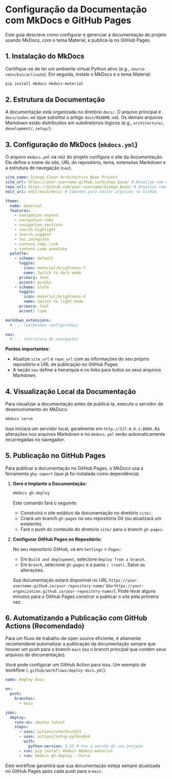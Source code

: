 # Configuração da Documentação com MkDocs e GitHub Pages

Este guia descreve como configurar e gerenciar a documentação do projeto usando MkDocs, com o tema Material, e publicá-la no GitHub Pages.

## 1. Instalação do MkDocs

Certifique-se de ter um ambiente virtual Python ativo (e.g., `source venv/bin/activate`). Em seguida, instale o MkDocs e o tema Material:

```bash
pip install mkdocs mkdocs-material
```

## 2. Estrutura da Documentação

A documentação está organizada no diretório `docs/`. O arquivo principal é `docs/index.md` (que substitui o antigo `docs/README.md`). Os demais arquivos Markdown estão distribuídos em subdiretórios lógicos (e.g., `architecture/`, `development/`, `setup/`).

## 3. Configuração do MkDocs (`mkdocs.yml`)

O arquivo `mkdocs.yml` na raiz do projeto configura o site da documentação. Ele define o nome do site, URL do repositório, tema, extensões Markdown e a estrutura de navegação (`nav`).

```yaml
site_name: Django Clean Architecture Base Project
site_url: https://your-username.github.io/django_base/ # Atualize com o seu URL
repo_url: https://github.com/your-username/django_base/ # Atualize com o seu repositório
edit_uri: edit/main/docs/ # Caminho para editar arquivos no GitHub

theme:
  name: material
  features:
    - navigation.expand
    - navigation.tabs
    - navigation.sections
    - search.highlight
    - search.suggest
    - toc.integrate
    - content.tabs.link
    - content.code.annotate
  palette:
    - scheme: default
      toggle:
        icon: material/brightness-7
        name: Switch to dark mode
      primary: teal
      accent: purple
    - scheme: slate
      toggle:
        icon: material/brightness-4
        name: Switch to light mode
      primary: teal
      accent: lime

markdown_extensions:
  # ... (extensões configuradas)

nav:
  # ... (estrutura de navegação)
```

**Pontos importantes:**
- Atualize `site_url` e `repo_url` com as informações do seu próprio repositório e URL de publicação no GitHub Pages.
- A seção `nav` define a hierarquia e os links para todos os seus arquivos Markdown.

## 4. Visualização Local da Documentação

Para visualizar a documentação antes de publicá-la, execute o servidor de desenvolvimento do MkDocs:

```bash
mkdocs serve
```

Isso iniciará um servidor local, geralmente em `http://127.0.0.1:8000`. As alterações nos arquivos Markdown e no `mkdocs.yml` serão automaticamente recarregadas no navegador.

## 5. Publicação no GitHub Pages

Para publicar a documentação no GitHub Pages, o MkDocs usa a ferramenta `ghp-import` (que já foi instalada como dependência).

1.  **Gere e Implante a Documentação:**

    ```bash
    mkdocs gh-deploy
    ```

    Este comando fará o seguinte:
    -   Construirá o site estático da documentação no diretório `site/`.
    -   Criará um branch `gh-pages` no seu repositório Git (ou atualizará um existente).
    -   Fará o push do conteúdo do diretório `site/` para o branch `gh-pages`.

2.  **Configurar GitHub Pages no Repositório:**

    No seu repositório GitHub, vá em `Settings` > `Pages`:
    -   Em `Build and deployment`, selecione `Deploy from a branch`.
    -   Em `Branch`, selecione `gh-pages` e a pasta `/ (root)`. Salve as alterações.

    Sua documentação estará disponível no URL `https://your-username.github.io/your-repository-name/` (ou `https://your-organization.github.io/your-repository-name/`). Pode levar alguns minutos para o GitHub Pages construir e publicar o site pela primeira vez.

## 6. Automatizando a Publicação com GitHub Actions (Recomendado)

Para um fluxo de trabalho de open source eficiente, é altamente recomendável automatizar a publicação da documentação sempre que houver um push para o branch `main` (ou o branch principal que contém seus arquivos de documentação).

Você pode configurar um GitHub Action para isso. Um exemplo de workflow (`.github/workflows/deploy-docs.yml`):

```yaml
name: Deploy Docs

on:
  push:
    branches:
      - main

jobs:
  deploy:
    runs-on: ubuntu-latest
    steps:
      - uses: actions/checkout@v3
      - uses: actions/setup-python@v4
        with:
          python-version: 3.11 # Use a versão do seu projeto
      - run: pip install mkdocs mkdocs-material
      - run: mkdocs gh-deploy --force
```

Este workflow garantirá que sua documentação esteja sempre atualizada no GitHub Pages após cada push para o `main`.
